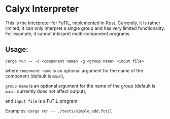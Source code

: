 # Calyx Interpreter

This is the interpreter for FuTIL, implemented in Rust. Currently, it is rather limited; it can only interpret a single group and has very limited functionality. For example, it cannot interpret multi-component programs.

## Usage:
`cargo run -- -c <component name> -g <group name> <input file>`

where `component name` is an optional argument for the name of the component (default is `main`),

`group name` is an optional argument for the name of the group (default is `main`; currently does not affect output),

and `input file` is a FuTIL program.

Examples:
`cargo run -- ./tests/simple_add.futil`
